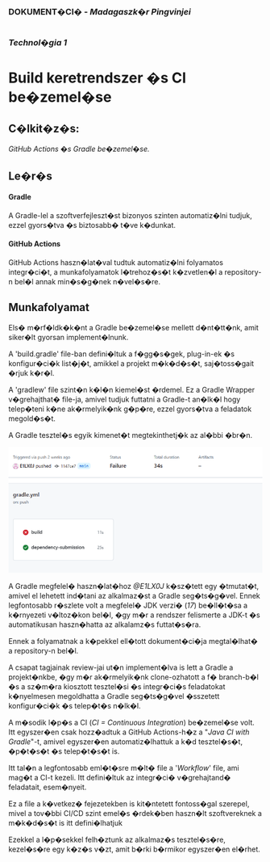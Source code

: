 ### DOKUMENT�CI� - *Madagaszk�r Pingvinjei*

#

#

### *Technol�gia 1*
# Build keretrendszer �s CI be�zemel�se
## C�lkit�z�s:
*GitHub Actions �s Gradle be�zemel�se.*

## Le�r�s
#### Gradle
A Gradle-lel a szoftverfejleszt�st bizonyos szinten automatiz�lni tudjuk, ezzel gyors�tva �s biztosabb� t�ve k�dunkat.

#### GitHub Actions
GitHub Actions haszn�lat�val tudtuk automatiz�lni folyamatos integr�ci�t, a munkafolyamatok l�trehoz�s�t k�zvetlen�l a repository-n bel�l annak min�s�g�nek n�vel�s�re.

## Munkafolyamat
Els� m�rf�ldk�k�nt a Gradle be�zemel�se mellett d�nt�tt�nk, amit siker�lt gyorsan implement�lnunk.

A 'build.gradle' file-ban defini�ltuk a f�gg�s�gek, plug-in-ek �s konfigur�ci�k list�j�t, amikkel a projekt m�k�d�s�t, saj�toss�gait �rjuk k�r�l.

A 'gradlew' file szint�n k�l�n kiemel�st �rdemel. Ez a Gradle Wrapper v�grehajthat� file-ja, amivel tudjuk futtatni a Gradle-t an�lk�l hogy telep�teni k�ne ak�rmelyik�nk g�p�re, ezzel gyors�tva a feladatok megold�s�t.

A Gradle tesztel�s egyik kimenet�t megtekinthetj�k az al�bbi �br�n.

![gradle teszt p�lda](res/gr_1.png)

A Gradle megfelel� haszn�lat�hoz *@E1LX0J* k�sz�tett egy �tmutat�t, amivel el lehetett ind�tani az alkalmaz�st a Gradle seg�ts�g�vel.
Ennek legfontosabb r�szlete volt a megfelel� JDK verzi� (*17*) be�ll�t�sa a k�rnyezeti v�ltoz�kon bel�l, �gy m�r a rendszer felismerte a JDK-t �s automatikusan haszn�hatta az alkalamz�s futtat�s�ra.

Ennek a folyamatnak a k�pekkel ell�tott dokument�ci�ja megtal�lhat� a repository-n bel�l.

A csapat tagjainak review-jai ut�n implement�lva is lett a Gradle a projekt�nkbe, �gy m�r ak�rmelyik�nk clone-ozhatott a f� branch-b�l �s a sz�m�ra kiosztott tesztel�si �s integr�ci�s feladatokat k�nyelmesen megoldhatta a Gradle seg�ts�g�vel �sszetett konfigur�ci�k �s telep�t�s n�lk�l.

A m�sodik l�p�s a CI (*CI = Continuous Integration*) be�zemel�se volt. Itt egyszer�en csak hozz�adtuk a GitHub Actions-h�z a "*Java CI with Gradle*"-t, amivel egyszer�en automatiz�lhattuk a k�d tesztel�s�t, �p�t�s�t �s telep�t�s�t is.

Itt tal�n a legfontosabb eml�t�sre m�lt� file a '*Workflow*' file, ami mag�t a CI-t kezeli. Itt defini�ltuk az integr�ci� v�grehajtand� feladatait, esem�nyeit.

Ez a file a k�vetkez� fejezetekben is kit�ntetett fontoss�gal szerepel, mivel a tov�bbi CI/CD szint emel�s �rdek�ben haszn�lt szoftvereknek a m�k�d�s�t is itt defini�lhatjuk

Ezekkel a l�p�sekkel felh�ztunk az alkalmaz�s tesztel�s�re, kezel�s�re egy k�z�s v�zt, amit b�rki b�rmikor egyszer�en el�rhet.
